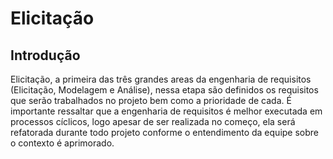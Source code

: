 # Elicitação

## Introdução
Elicitação, a primeira das três grandes areas da engenharia de requisitos (Elicitação, Modelagem e Análise), nessa etapa são definidos os requisitos que serão trabalhados no projeto bem como a prioridade de cada. É importante ressaltar que a engenharia de requisitos é melhor executada em processos cíclicos, logo apesar de ser realizada no começo, ela será refatorada durante todo projeto conforme o entendimento da equipe sobre o contexto é aprimorado.
